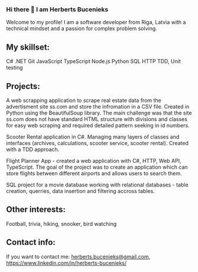 ### Hi there 👋 I am Herberts Bucenieks

Welcome to my profile!
I am a software developer from Riga, Latvia with a technical mindset and a passion for complex problem solving.

<h2> My skillset: </h2>

C#
.NET
Git
JavaScript
TypeScript
Node.js
Python
SQL
HTTP
TDD, Unit testing

<h2> Projects: </h2>

A web scrapping application to scrape real estate data from the advertisment site ss.com and store the infromation in a CSV file. Created in Python using the BeautifulSoup library. The main challenge was that the site ss.com does not have standard HTML structure with divisions and classes for easy web scraping and required detailed pattern seeking in id numbers.

Scooter Rental application in C#. Managing many layers of classes and interfaces (archives, calculations, scooter service, scooter rental). Created with a TDD approach.

Flight Planner App - created a web application with C#, HTTP, Web API, TypeScript. The goal of the project was to create an application which can store flights between different airports and allows users to search them.

SQL project for a movie database working with relational databases - table creation, querries, data insertion and filtering accross tables.

<h2> Other interests: </h2>

Football, trivia, hiking, snooker, bird watching

<h2> Contact info: </h2>

If you want to contact me: herberts.bucenieks@gmail.com, https://www.linkedin.com/in/herberts-bucenieks/


<!--
**HerbertsBuc/HerbertsBuc** is a ✨ _special_ ✨ repository because its `README.md` (this file) appears on your GitHub profile.

Here are some ideas to get you started:

- 🔭 I’m currently working on ...
- 🌱 I’m currently learning ...
- 👯 I’m looking to collaborate on ...
- 🤔 I’m looking for help with ...
- 💬 Ask me about ...
- 📫 How to reach me: ...
- 😄 Pronouns: ...
- ⚡ Fun fact: ...
-->
